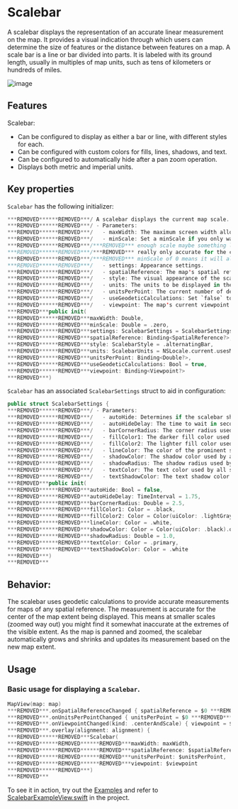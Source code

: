 # Scalebar

A scalebar displays the representation of an accurate linear measurement on the map. It provides a visual indication through which users can determine the size of features or the distance between features on a map. A scale bar is a line or bar divided into parts. It is labeled with its ground length, usually in multiples of map units, such as tens of kilometers or hundreds of miles. 

![image](https:***REMOVED***user-images.githubusercontent.com/3998072/203605457-df6f845c-9245-4608-a61e-6d1e2e63a81b.png)

## Features

Scalebar:

- Can be configured to display as either a bar or line, with different styles for each.
- Can be configured with custom colors for fills, lines, shadows, and text.
- Can be configured to automatically hide after a pan zoom operation.
- Displays both metric and imperial units.

## Key properties

`Scalebar` has the following initializer:

```swift
***REMOVED******REMOVED***/ A scalebar displays the current map scale.
***REMOVED******REMOVED***/ - Parameters:
***REMOVED******REMOVED***/   - maxWidth: The maximum screen width allotted to the scalebar.
***REMOVED******REMOVED***/   - minScale: Set a minScale if you only want the scalebar to appear when you reach a large
***REMOVED******REMOVED***/***REMOVED*** enough scale maybe something like 10_000_000. This could be useful because the scalebar is
***REMOVED******REMOVED***/***REMOVED*** really only accurate for the center of the map on smaller scales (when zoomed way out). A
***REMOVED******REMOVED***/***REMOVED*** minScale of 0 means it will always be visible.
***REMOVED******REMOVED***/   - settings: Appearance settings.
***REMOVED******REMOVED***/   - spatialReference: The map's spatial reference.
***REMOVED******REMOVED***/   - style: The visual appearance of the scalebar.
***REMOVED******REMOVED***/   - units: The units to be displayed in the scalebar.
***REMOVED******REMOVED***/   - unitsPerPoint: The current number of device independent pixels to map display units.
***REMOVED******REMOVED***/   - useGeodeticCalculations: Set `false` to compute scale without a geodesic curve.
***REMOVED******REMOVED***/   - viewpoint: The map's current viewpoint.
***REMOVED***public init(
***REMOVED******REMOVED***maxWidth: Double,
***REMOVED******REMOVED***minScale: Double = .zero,
***REMOVED******REMOVED***settings: ScalebarSettings = ScalebarSettings(),
***REMOVED******REMOVED***spatialReference: Binding<SpatialReference?>,
***REMOVED******REMOVED***style: ScalebarStyle = .alternatingBar,
***REMOVED******REMOVED***units: ScalebarUnits = NSLocale.current.usesMetricSystem ? .metric : .imperial,
***REMOVED******REMOVED***unitsPerPoint: Binding<Double?>,
***REMOVED******REMOVED***useGeodeticCalculations: Bool = true,
***REMOVED******REMOVED***viewpoint: Binding<Viewpoint?>
***REMOVED***)
```

`Scalebar` has an associated `ScalebarSettings` struct to aid in configuration:

```swift
public struct ScalebarSettings {
***REMOVED******REMOVED***/ - Parameters:
***REMOVED******REMOVED***/   - autoHide: Determines if the scalebar should automatically hide/show itself.
***REMOVED******REMOVED***/   - autoHideDelay: The time to wait in seconds before the scalebar hides itself.
***REMOVED******REMOVED***/   - barCornerRadius: The corner radius used by bar style scalebar renders.
***REMOVED******REMOVED***/   - fillColor1: The darker fill color used by the alternating bar style render.
***REMOVED******REMOVED***/   - fillColor2: The lighter fill color used by the bar style renders.
***REMOVED******REMOVED***/   - lineColor: The color of the prominent scalebar line.
***REMOVED******REMOVED***/   - shadowColor: The shadow color used by all scalebar style renders.
***REMOVED******REMOVED***/   - shadowRadius: The shadow radius used by all scalebar style renders.
***REMOVED******REMOVED***/   - textColor: The text color used by all scalebar style renders.
***REMOVED******REMOVED***/   - textShadowColor: The text shadow color used by all scalebar style renders.
***REMOVED***public init(
***REMOVED******REMOVED***autoHide: Bool = false,
***REMOVED******REMOVED***autoHideDelay: TimeInterval = 1.75,
***REMOVED******REMOVED***barCornerRadius: Double = 2.5,
***REMOVED******REMOVED***fillColor1: Color = .black,
***REMOVED******REMOVED***fillColor2: Color = Color(uiColor: .lightGray).opacity(0.5),
***REMOVED******REMOVED***lineColor: Color = .white,
***REMOVED******REMOVED***shadowColor: Color = Color(uiColor: .black).opacity(0.65),
***REMOVED******REMOVED***shadowRadius: Double = 1.0,
***REMOVED******REMOVED***textColor: Color = .primary,
***REMOVED******REMOVED***textShadowColor: Color = .white
***REMOVED***)
***REMOVED***
```

## Behavior:

The scalebar uses geodetic calculations to provide accurate measurements for maps of any spatial reference. The measurement is accurate for the center of the map extent being displayed. This means at smaller scales (zoomed way out) you might find it somewhat inaccurate at the extremes of the visible extent. As the map is panned and zoomed, the scalebar automatically grows and shrinks and updates its measurement based on the new map extent.

## Usage

### Basic usage for displaying a `Scalebar`.

```swift
MapView(map: map)
***REMOVED***.onSpatialReferenceChanged { spatialReference = $0 ***REMOVED***
***REMOVED***.onUnitsPerPointChanged { unitsPerPoint = $0 ***REMOVED***
***REMOVED***.onViewpointChanged(kind: .centerAndScale) { viewpoint = $0 ***REMOVED***
***REMOVED***.overlay(alignment: alignment) {
***REMOVED******REMOVED***Scalebar(
***REMOVED******REMOVED******REMOVED***maxWidth: maxWidth,
***REMOVED******REMOVED******REMOVED***spatialReference: $spatialReference,
***REMOVED******REMOVED******REMOVED***unitsPerPoint: $unitsPerPoint,
***REMOVED******REMOVED******REMOVED***viewpoint: $viewpoint
***REMOVED******REMOVED***)
***REMOVED***
```

To see it in action, try out the [Examples](../../Examples) and refer to [ScalebarExampleView.swift](../../Examples/Examples/ScalebarExampleView.swift) in the project.
